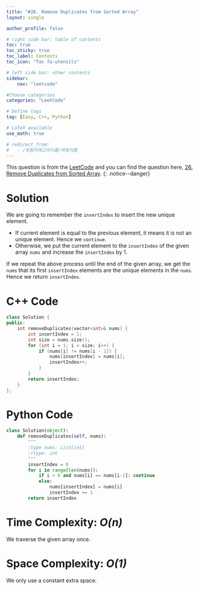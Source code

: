 ```yaml
---
title: "#26. Remove Duplicates from Sorted Array"
layout: single

author_profile: false

# right side bar: table of contents
toc: true
toc_sticky: true
toc_label: Contents
toc_icon: "fas fa-utensils"

# left side bar: other contents
sidebar:
    nav: "leetcode"

#Choose categories
categories: "LeetCode"

# Define tags
tag: [Easy, C++, Python]

# LaTeX available
use_math: true

# redirect_from:
#   - /위험카테고리이름/파일이름
---
```


This question is from the [LeetCode](https://leetcode.com) and you can find the question here, [26. Remove Duplicates from Sorted Array](https://leetcode.com/problems/remove-duplicates-from-sorted-array/).
{: .notice--danger}

# Solution
We are going to remember the `insertIndex` to insert the new unique element.

+ If current element is equal to the previous element, it means it is not an unique element. Hence we `continue`.
+ Otherwise, we put the current element to the `insertIndex` of the given array `nums` and increase the `insertIndex` by 1.

If we repeat the above process until the end of the given array, we get the `nums` that its first `insertIndex` elements are the unique elements in the `nums`. Hence we return `insertIndex`.

# C++ Code
```c++
class Solution {
public:
    int removeDuplicates(vector<int>& nums) {
        int insertIndex = 1;
        int size = nums.size();
        for (int i = 1; i < size; i++) {
            if (nums[i] != nums[i - 1]) {
                nums[insertIndex] = nums[i];
                insertIndex++;
            }
        }
        return insertIndex;
    }
};
```

# Python Code
~~~python
class Solution(object):
    def removeDuplicates(self, nums):
        """
        :type nums: List[int]
        :rtype: int
        """
        insertIndex = 0
        for i in range(len(nums)):
            if i > 0 and nums[i] == nums[i-1]: continue
            else: 
                nums[insertIndex] = nums[i]
                insertIndex += 1
        return insertIndex
~~~

# Time Complexity: *$O(n)$*
We traverse the given array once.

# Space Complexity: *$O(1)$*
We only use a constant extra space.
